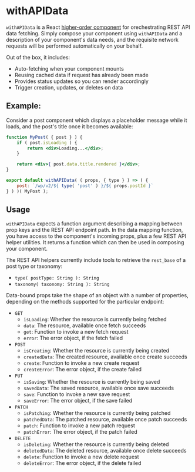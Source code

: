 # withAPIData

`withAPIData` is a React [higher-order component](https://facebook.github.io/react/docs/higher-order-components.html) for orechestrating REST API data fetching. Simply compose your component using `withAPIData` and a description of your component's data needs, and the requisite network requests will be performed automatically on your behalf.

Out of the box, it includes:

- Auto-fetching when your component mounts
- Reusing cached data if request has already been made
- Provides status updates so you can render accordingly
- Trigger creation, updates, or deletes on data

## Example:

Consider a post component which displays a placeholder message while it loads, and the post's title once it becomes available:

```jsx
function MyPost( { post } ) {
	if ( post.isLoading ) {
		return <div>Loading...</div>;
	}

	return <div>{ post.data.title.rendered }</div>;
}

export default withAPIData( ( props, { type } ) => ( {
	post: `/wp/v2/${ type( 'post' ) }/${ props.postId }`
} ) )( MyPost );
```

## Usage

`withAPIData` expects a function argument describing a mapping between prop keys and the REST API endpoint path. In the data mapping function, you have access to the component's incoming props, plus a few REST API helper utilities. It returns a function which can then be used in composing your component.

The REST API helpers currently include tools to retrieve the `rest_base` of a post type or taxonomy:

- `type( postType: String ): String`
- `taxonomy( taxonomy: String ): String`

Data-bound props take the shape of an object with a number of properties, depending on the methods supported for the particular endpoint:

- `GET`
   - `isLoading`: Whether the resource is currently being fetched
   - `data`: The resource, available once fetch succeeds
   - `get`: Function to invoke a new fetch request
   - `error`: The error object, if the fetch failed
- `POST`
   - `isCreating`: Whether the resource is currently being created
   - `createdData`: The created resource, available once create succeeds
   - `create`: Function to invoke a new create request
   - `createError`: The error object, if the create failed
- `PUT`
   - `isSaving`: Whether the resource is currently being saved
   - `savedData`: The saved resource, available once save succeeds
   - `save`: Function to invoke a new save request
   - `saveError`: The error object, if the save failed
- `PATCH`
   - `isPatching`: Whether the resource is currently being patched
   - `patchedData`: The patched resource, available once patch succeeds
   - `patch`: Function to invoke a new patch request
   - `patchError`: The error object, if the patch failed
- `DELETE`
   - `isDeleting`: Whether the resource is currently being deleted
   - `deletedData`: The deleted resource, available once delete succeeds
   - `delete`: Function to invoke a new delete request
   - `deleteError`: The error object, if the delete failed
